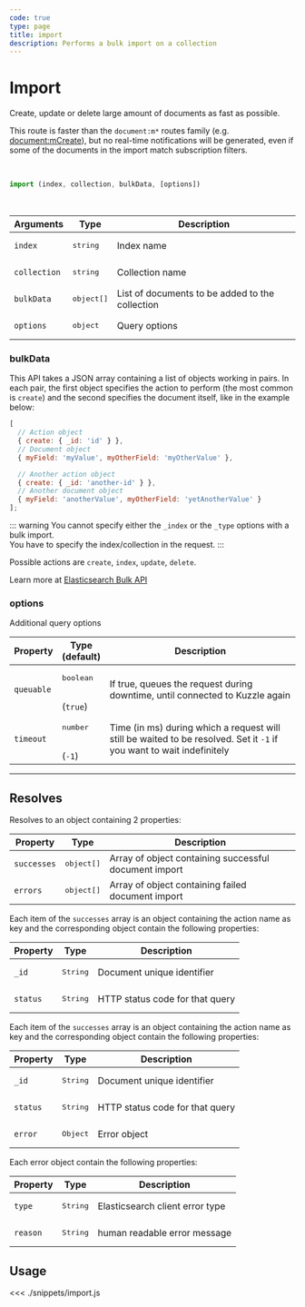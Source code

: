 ```yaml
---
code: true
type: page
title: import
description: Performs a bulk import on a collection
---
```


# Import

Create, update or delete large amount of documents as fast as possible.

This route is faster than the `document:m*` routes family (e.g. [document:mCreate](/sdk/js/7/controllers/document/m-create)), but no real-time notifications will be generated, even if some of the documents in the import match subscription filters.

<br/>

```js
import (index, collection, bulkData, [options])
```

<br/>

| Arguments  | Type                | Description                                     |
| ---------- | ------------------- | ----------------------------------------------- |
| `index`      | <pre>string</pre> | Index name           |
| `collection` | <pre>string</pre> | Collection name      |
| `bulkData` | <pre>object[]</pre> | List of documents to be added to the collection |
| `options`  | <pre>object</pre>   | Query options                                   |

### bulkData

This API takes a JSON array containing a list of objects working in pairs.
In each pair, the first object specifies the action to perform (the most common is `create`) and the second specifies the document itself, like in the example below:

```js
[
  // Action object
  { create: { _id: 'id' } },
  // Document object
  { myField: 'myValue', myOtherField: 'myOtherValue' },

  // Another action object
  { create: { _id: 'another-id' } },
  // Another document object
  { myField: 'anotherValue', myOtherField: 'yetAnotherValue' }
];
```

::: warning
You cannot specify either the `_index` or the `_type` options with a bulk import.  
You have to specify the index/collection in the request.
:::

Possible actions are `create`, `index`, `update`, `delete`.

Learn more at [Elasticsearch Bulk API](https://www.elastic.co/guide/en/elasticsearch/reference/7.3/docs-bulk.html)

### options

Additional query options

| Property   | Type<br/>(default)              | Description                                                                  |
| ---------- | ------------------------------- | ---------------------------------------------------------------------------- |
| `queuable` | <pre>boolean</pre><br/>(`true`) | If true, queues the request during downtime, until connected to Kuzzle again |
| `timeout`  | <pre>number</pre><br/>(`-1`)    | Time (in ms) during which a request will still be waited to be resolved. Set it `-1` if you want to wait indefinitely |

---

## Resolves

Resolves to an object containing 2 properties:

| Property | Type                | Description                                         |
| -------- | ------------------- | --------------------------------------------------- |
| `successes`  | <pre>object[]</pre> | Array of object containing successful document import |
| `errors` | <pre>object[]</pre>  | Array of object containing failed document import     |

Each item of the `successes` array is an object containing the action name as key and the corresponding object contain the following properties:

| Property | Type                | Description                                         |
| -------- | ------------------- | --------------------------------------------------- |
| `_id`   | <pre>String</pre>   | Document unique identifier      |
| `status`   | <pre>String</pre>   | HTTP status code for that query      |

Each item of the `successes` array is an object containing the action name as key and the corresponding object contain the following properties:

| Property | Type                | Description                                         |
| -------- | ------------------- | --------------------------------------------------- |
| `_id`   | <pre>String</pre>   | Document unique identifier      |
| `status`   | <pre>String</pre>   | HTTP status code for that query      |
| `error`   | <pre>Object</pre>   | Error object      |

Each error object contain the following properties:

| Property | Type                | Description                                         |
| -------- | ------------------- | --------------------------------------------------- |
| `type`  | <pre>String</pre> | Elasticsearch client error type |
| `reason`  | <pre>String</pre> | human readable error message |


## Usage

<<< ./snippets/import.js

